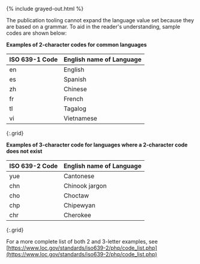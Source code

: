 {% include grayed-out.html %}
<div markdown="1" class="stu-note">

The publication tooling cannot expand the language value set because they are based on a grammar.  To aid in the reader's understanding, sample codes are shown below:


**Examples of 2-character codes for common languages**

|ISO 639-1 Code|English name of Language|
|---|---|
|en|English|
|es|Spanish|
|zh |Chinese|
|fr|French|
|tl|Tagalog|
|vi|Vietnamese|
{:.grid}

**Examples of 3-character code for languages where a 2-character code does not exist**

|ISO 639-2 Code|English name of Language|
|---|---|
|yue|Cantonese|
|chn|Chinook jargon|
|cho|Choctaw|
|chp|Chipewyan|
|chr|Cherokee|
{:.grid}

For a more complete list of both 2 and 3-letter examples, see [https://www.loc.gov/standards/iso639-2/php/code_list.php](https://www.loc.gov/standards/iso639-2/php/code_list.php)

</div>
</div><!-- grayed-out -->
